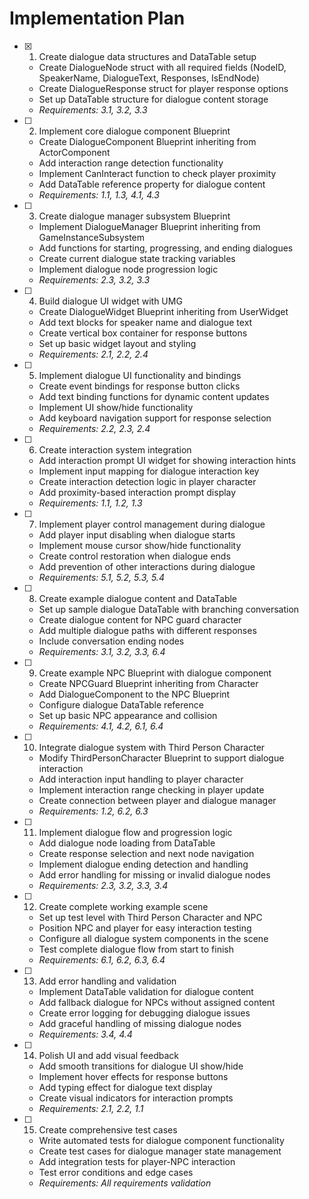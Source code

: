 # Implementation Plan

- [x] 1. Create dialogue data structures and DataTable setup





  - Create DialogueNode struct with all required fields (NodeID, SpeakerName, DialogueText, Responses, IsEndNode)
  - Create DialogueResponse struct for player response options
  - Set up DataTable structure for dialogue content storage
  - _Requirements: 3.1, 3.2, 3.3_

- [ ] 2. Implement core dialogue component Blueprint
  - Create DialogueComponent Blueprint inheriting from ActorComponent
  - Add interaction range detection functionality
  - Implement CanInteract function to check player proximity
  - Add DataTable reference property for dialogue content
  - _Requirements: 1.1, 1.3, 4.1, 4.3_

- [ ] 3. Create dialogue manager subsystem Blueprint
  - Implement DialogueManager Blueprint inheriting from GameInstanceSubsystem
  - Add functions for starting, progressing, and ending dialogues
  - Create current dialogue state tracking variables
  - Implement dialogue node progression logic
  - _Requirements: 2.3, 3.2, 3.3_

- [ ] 4. Build dialogue UI widget with UMG
  - Create DialogueWidget Blueprint inheriting from UserWidget
  - Add text blocks for speaker name and dialogue text
  - Create vertical box container for response buttons
  - Set up basic widget layout and styling
  - _Requirements: 2.1, 2.2, 2.4_

- [ ] 5. Implement dialogue UI functionality and bindings
  - Create event bindings for response button clicks
  - Add text binding functions for dynamic content updates
  - Implement UI show/hide functionality
  - Add keyboard navigation support for response selection
  - _Requirements: 2.2, 2.3, 2.4_

- [ ] 6. Create interaction system integration
  - Add interaction prompt UI widget for showing interaction hints
  - Implement input mapping for dialogue interaction key
  - Create interaction detection logic in player character
  - Add proximity-based interaction prompt display
  - _Requirements: 1.1, 1.2, 1.3_

- [ ] 7. Implement player control management during dialogue
  - Add player input disabling when dialogue starts
  - Implement mouse cursor show/hide functionality
  - Create control restoration when dialogue ends
  - Add prevention of other interactions during dialogue
  - _Requirements: 5.1, 5.2, 5.3, 5.4_

- [ ] 8. Create example dialogue content and DataTable
  - Set up sample dialogue DataTable with branching conversation
  - Create dialogue content for NPC guard character
  - Add multiple dialogue paths with different responses
  - Include conversation ending nodes
  - _Requirements: 3.1, 3.2, 3.3, 6.4_

- [ ] 9. Create example NPC Blueprint with dialogue component
  - Create NPCGuard Blueprint inheriting from Character
  - Add DialogueComponent to the NPC Blueprint
  - Configure dialogue DataTable reference
  - Set up basic NPC appearance and collision
  - _Requirements: 4.1, 4.2, 6.1, 6.4_

- [ ] 10. Integrate dialogue system with Third Person Character
  - Modify ThirdPersonCharacter Blueprint to support dialogue interaction
  - Add interaction input handling to player character
  - Implement interaction range checking in player update
  - Create connection between player and dialogue manager
  - _Requirements: 1.2, 6.2, 6.3_

- [ ] 11. Implement dialogue flow and progression logic
  - Add dialogue node loading from DataTable
  - Create response selection and next node navigation
  - Implement dialogue ending detection and handling
  - Add error handling for missing or invalid dialogue nodes
  - _Requirements: 2.3, 3.2, 3.3, 3.4_

- [ ] 12. Create complete working example scene
  - Set up test level with Third Person Character and NPC
  - Position NPC and player for easy interaction testing
  - Configure all dialogue system components in the scene
  - Test complete dialogue flow from start to finish
  - _Requirements: 6.1, 6.2, 6.3, 6.4_

- [ ] 13. Add error handling and validation
  - Implement DataTable validation for dialogue content
  - Add fallback dialogue for NPCs without assigned content
  - Create error logging for debugging dialogue issues
  - Add graceful handling of missing dialogue nodes
  - _Requirements: 3.4, 4.4_

- [ ] 14. Polish UI and add visual feedback
  - Add smooth transitions for dialogue UI show/hide
  - Implement hover effects for response buttons
  - Add typing effect for dialogue text display
  - Create visual indicators for interaction prompts
  - _Requirements: 2.1, 2.2, 1.1_

- [ ] 15. Create comprehensive test cases
  - Write automated tests for dialogue component functionality
  - Create test cases for dialogue manager state management
  - Add integration tests for player-NPC interaction
  - Test error conditions and edge cases
  - _Requirements: All requirements validation_